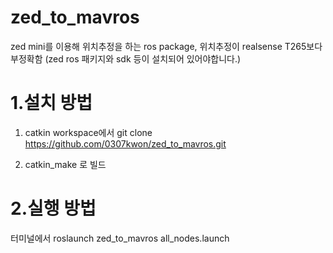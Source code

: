 # zed_to_mavros
zed mini를 이용해 위치추정을 하는 ros package,
위치추정이 realsense T265보다 부정확함
(zed ros 패키지와 sdk 등이 설치되어 있어야합니다.)

# 1.설치 방법
  1. catkin workspace에서 git clone https://github.com/0307kwon/zed_to_mavros.git

  2. catkin_make 로 빌드

# 2.실행 방법
  터미널에서 roslaunch zed_to_mavros all_nodes.launch
